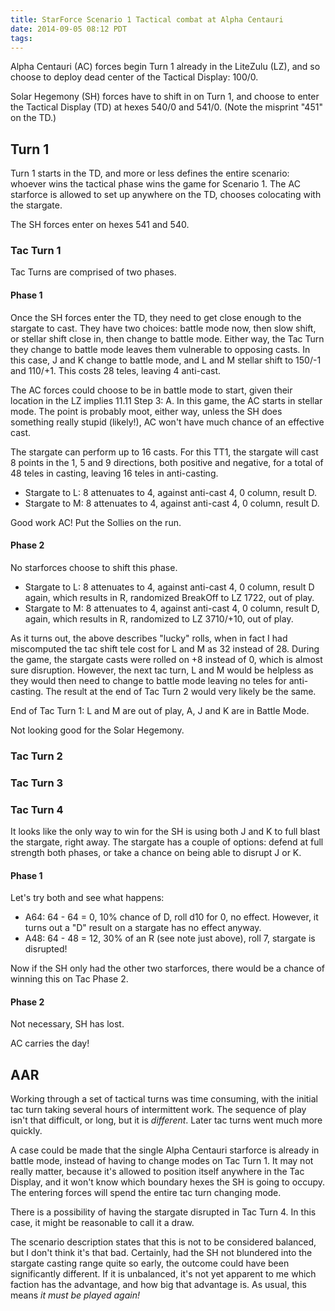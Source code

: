```yaml
---
title: StarForce Scenario 1 Tactical combat at Alpha Centauri
date: 2014-09-05 08:12 PDT
tags:
---
```



Alpha Centauri (AC) forces begin Turn 1 already in the LiteZulu (LZ),
and so choose to deploy dead center of the Tactical Display: 100/0.

Solar Hegemony (SH) forces have to shift in on Turn 1, and choose to
enter the Tactical Display (TD) at hexes 540/0 and 541/0. (Note the
misprint "451" on the TD.)

## Turn 1

Turn 1 starts in the TD, and more or less defines the entire scenario:
whoever wins the tactical phase wins the game for Scenario 1. The AC
starforce is allowed to set up anywhere on the TD, chooses colocating
with the stargate.

The SH forces enter on hexes 541 and 540.

### Tac Turn 1

Tac Turns are comprised of two phases.

#### Phase 1

Once the SH forces enter the TD, they need to get close enough to the
stargate to cast. They have two choices: battle mode now, then slow
shift, or stellar shift close in, then change to battle mode. Either
way, the Tac Turn they change to battle mode leaves them vulnerable to
opposing casts. In this case, J and K change to battle mode, and L and M
stellar shift to 150/-1 and 110/+1. This costs 28 teles, leaving 4
anti-cast.

The AC forces could choose to be in battle mode to start, given their
location in the LZ implies 11.11 Step 3: A. In this game, the AC starts
in stellar mode. The point is probably moot, either way, unless the SH
does something really stupid (likely!), AC won't have much chance of an
effective cast.

The stargate can perform up to 16 casts. For this TT1, the stargate will
cast 8 points in the 1, 5 and 9 directions, both positive and negative,
for a total of 48 teles in casting, leaving 16 teles in anti-casting.

* Stargate to L: 8 attenuates to 4, against anti-cast 4, 0 column, result D.
* Stargate to M: 8 attenuates to 4, against anti-cast 4, 0 column, result D.

Good work AC! Put the Sollies on the run.

#### Phase 2

No starforces choose to shift this phase.

* Stargate to L: 8 attenuates to 4, against anti-cast 4, 0 column, result D
  again, which results in R, randomized BreakOff to LZ 1722, out of play.
* Stargate to M: 8 attenuates to 4, against anti-cast 4, 0 column, result D,
  again, which results in R, randomized to LZ 3710/+10, out of play.

As it turns out, the above describes "lucky" rolls, when in fact I had
miscomputed the tac shift tele cost for L and M as 32 instead of 28.
During the game, the stargate casts were rolled on +8 instead of 0,
which is almost sure disruption. However, the next tac turn, L and M
would be helpless as they would then need to change to battle mode
leaving no teles for anti-casting. The result at the end of Tac Turn 2
would very likely be the same.

End of Tac Turn 1: L and M are out of play, A, J and K are in Battle
Mode.

Not looking good for the Solar Hegemony.


### Tac Turn 2


### Tac Turn 3

### Tac Turn 4

It looks like the only way to win for the SH is using both J and K to
full blast the stargate, right away. The stargate has a couple of
options: defend at full strength both phases, or take a chance on being
able to disrupt J or K.

#### Phase 1

Let's try both and see what happens:

* A64: 64 - 64 = 0, 10% chance of D, roll d10 for 0, no effect.
  However, it turns out a "D" result on a stargate has no effect anyway.
* A48: 64 - 48 = 12, 30% of an R (see note just above), roll 7, stargate
is disrupted!

Now if the SH only had the other two starforces, there would be a chance
of winning this on Tac Phase 2.

#### Phase 2

Not necessary, SH has lost.

AC carries the day!

## AAR

Working through a set of tactical turns was time consuming, with the
initial tac turn taking several hours of intermittent work. The sequence
of play isn't that difficult, or long, but it is *different*. Later tac
turns went much more quickly.

A case could be made that the single Alpha Centauri starforce is already
in battle mode, instead of having to change modes on Tac Turn 1. It may
not really matter, because it's allowed to position itself anywhere in
the Tac Display, and it won't know which boundary hexes the SH is going to
occupy. The entering forces will spend the entire tac turn changing
mode.

There is a possibility of having the stargate disrupted in Tac Turn 4.
In this case, it might be reasonable to call it a draw.

The scenario description states that this is not to be considered
balanced, but I don't think it's that bad. Certainly, had the SH not
blundered into the stargate casting range quite so early, the outcome
could have been significantly different. If it is unbalanced, it's not
yet apparent to me which faction has the advantage, and how big that
advantage is. As usual, this means *it must be played again!*

